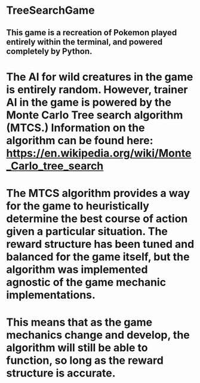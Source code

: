 # TreeSearchGame

## This game is a recreation of Pokemon played entirely within the terminal, and powered completely by Python. 

# The AI for wild creatures in the game is entirely random. However, trainer AI in the game is powered by the Monte Carlo Tree search algorithm (MTCS.) Information on the algorithm can be found here: https://en.wikipedia.org/wiki/Monte_Carlo_tree_search

# The MTCS algorithm provides a way for the game to heuristically determine the best course of action given a particular situation. The reward structure has been tuned and balanced for the game itself, but the algorithm was implemented agnostic of the game mechanic implementations. 
# This means that as the game mechanics change and develop, the algorithm will still be able to function, so long as the reward structure is accurate.
